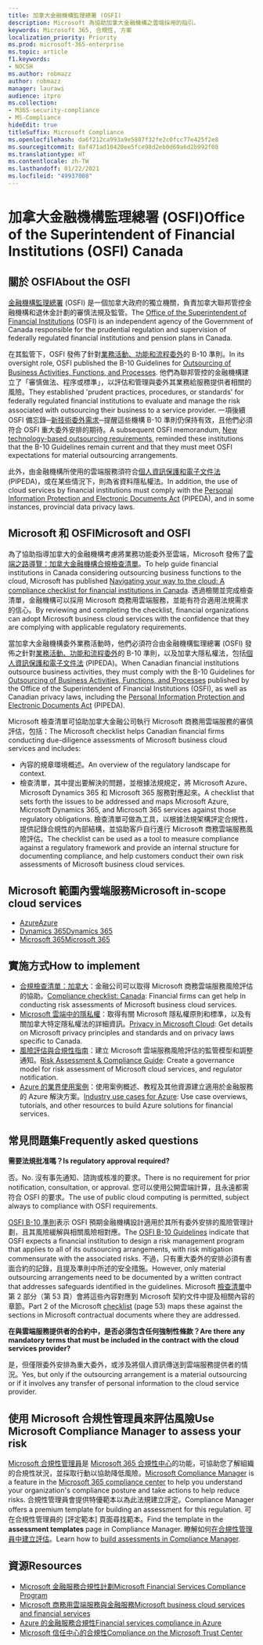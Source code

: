 ```yaml
---
title: 加拿大金融機構監理總署 (OSFI)
description: Microsoft 為協助加拿大金融機構之雲端採用的指引。
keywords: Microsoft 365, 合規性, 方案
localization_priority: Priority
ms.prod: microsoft-365-enterprise
ms.topic: article
f1.keywords:
- NOCSH
ms.author: robmazz
author: robmazz
manager: laurawi
audience: itpro
ms.collection:
- M365-security-compliance
- MS-Compliance
hideEdit: true
titleSuffix: Microsoft Compliance
ms.openlocfilehash: da6f212ca993a9e5887f32fe2c0fcc77e425f2e8
ms.sourcegitcommit: 8af471ad10420ee5fce98d2eb0d69a6d2b992f08
ms.translationtype: HT
ms.contentlocale: zh-TW
ms.lasthandoff: 01/22/2021
ms.locfileid: "49937008"
---
```

# <a name="office-of-the-superintendent-of-financial-institutions-osfi-canada"></a><span data-ttu-id="b6160-104">加拿大金融機構監理總署 (OSFI)</span><span class="sxs-lookup"><span data-stu-id="b6160-104">Office of the Superintendent of Financial Institutions (OSFI) Canada</span></span>

## <a name="about-the-osfi"></a><span data-ttu-id="b6160-105">關於 OSFI</span><span class="sxs-lookup"><span data-stu-id="b6160-105">About the OSFI</span></span>

<span data-ttu-id="b6160-106">[金融機構監理總署](https://www.osfi-bsif.gc.ca/Eng/Pages/default.aspx) (OSFI) 是一個加拿大政府的獨立機關，負責加拿大聯邦管控金融機構和退休金計劃的審慎法規及監管。</span><span class="sxs-lookup"><span data-stu-id="b6160-106">The [Office of the Superintendent of Financial Institutions](https://www.osfi-bsif.gc.ca/Eng/Pages/default.aspx) (OSFI) is an independent agency of the Government of Canada responsible for the prudential regulation and supervision of federally regulated financial institutions and pension plans in Canada.</span></span>

<span data-ttu-id="b6160-107">在其監管下，OSFI 發佈了針對[業務活動、功能和流程委外](https://www.osfi-bsif.gc.ca/Eng/fi-if/rg-ro/gdn-ort/gl-ld/Pages/b10.aspx)的 B-10 準則。</span><span class="sxs-lookup"><span data-stu-id="b6160-107">In its oversight role, OSFI published the B-10 Guidelines for [Outsourcing of Business Activities, Functions, and Processes](https://www.osfi-bsif.gc.ca/Eng/fi-if/rg-ro/gdn-ort/gl-ld/Pages/b10.aspx).</span></span> <span data-ttu-id="b6160-108">他們為聯邦管控的金融機構建立了「審慎做法、程序或標準」，以評估和管理與委外其業務給服務提供者相關的風險。</span><span class="sxs-lookup"><span data-stu-id="b6160-108">They established 'prudent practices, procedures, or standards' for federally regulated financial institutions to evaluate and manage the risk associated with outsourcing their business to a service provider.</span></span> <span data-ttu-id="b6160-109">一項後續 OSFI 備忘錄─[新技術委外需求](https://www.osfi-bsif.gc.ca/Eng/fi-if/rg-ro/gdn-ort/gl-ld/Pages/cldcmp.aspx)─提醒這些機構 B-10 準則仍保持有效，且他們必須符合 OSFI 重大委外安排的期待。</span><span class="sxs-lookup"><span data-stu-id="b6160-109">A subsequent OSFI memorandum, [New technology-based outsourcing requirements](https://www.osfi-bsif.gc.ca/Eng/fi-if/rg-ro/gdn-ort/gl-ld/Pages/cldcmp.aspx), reminded these institutions that the B-10 Guidelines remain current and that they must meet OSFI expectations for material outsourcing arrangements.</span></span>

<span data-ttu-id="b6160-110">此外，由金融機構所使用的雲端服務須符合[個人資訊保護和電子文件法](https://www.priv.gc.ca/en/privacy-topics/privacy-laws-in-canada/the-personal-information-protection-and-electronic-documents-act-pipeda/) (PIPEDA)，或在某些情況下，則為省資料隱私權法。</span><span class="sxs-lookup"><span data-stu-id="b6160-110">In addition, the use of cloud services by financial institutions must comply with the [Personal Information Protection and Electronic Documents Act](https://www.priv.gc.ca/en/privacy-topics/privacy-laws-in-canada/the-personal-information-protection-and-electronic-documents-act-pipeda/) (PIPEDA), and in some instances, provincial data privacy laws.</span></span>

## <a name="microsoft-and-osfi"></a><span data-ttu-id="b6160-111">Microsoft 和 OSFI</span><span class="sxs-lookup"><span data-stu-id="b6160-111">Microsoft and OSFI</span></span>

<span data-ttu-id="b6160-112">為了協助指導加拿大的金融機構考慮將業務功能委外至雲端，Microsoft 發佈了[雲端之路導覽：加拿大金融機構合規檢查清單](https://aka.ms/Azure-Canada-Compliance)。</span><span class="sxs-lookup"><span data-stu-id="b6160-112">To help guide financial institutions in Canada considering outsourcing business functions to the cloud, Microsoft has published [Navigating your way to the cloud: A compliance checklist for financial institutions in Canada](https://aka.ms/Azure-Canada-Compliance).</span></span> <span data-ttu-id="b6160-113">透過檢閱並完成檢查清單，金融機構可以採用 Microsoft 商務用雲端服務，並能有符合適用法規需求的信心。</span><span class="sxs-lookup"><span data-stu-id="b6160-113">By reviewing and completing the checklist, financial organizations can adopt Microsoft business cloud services with the confidence that they are complying with applicable regulatory requirements.</span></span>

<span data-ttu-id="b6160-114">當加拿大金融機構委外業務活動時，他們必須符合由金融機構監理總署 (OSFI) 發佈之針對[業務活動、功能和流程委外](https://www.osfi-bsif.gc.ca/Eng/fi-if/rg-ro/gdn-ort/gl-ld/Pages/b10.aspx)的 B-10 準則，以及加拿大隱私權法，包括[個人資訊保護和電子文件法](https://www.priv.gc.ca/en/privacy-topics/privacy-laws-in-canada/the-personal-information-protection-and-electronic-documents-act-pipeda/) (PIPEDA)。</span><span class="sxs-lookup"><span data-stu-id="b6160-114">When Canadian financial institutions outsource business activities, they must comply with the B-10 Guidelines for [Outsourcing of Business Activities, Functions, and Processes](https://www.osfi-bsif.gc.ca/Eng/fi-if/rg-ro/gdn-ort/gl-ld/Pages/b10.aspx) published by the Office of the Superintendent of Financial Institutions (OSFI), as well as Canadian privacy laws, including the [Personal Information Protection and Electronic Documents Act](https://www.priv.gc.ca/en/privacy-topics/privacy-laws-in-canada/the-personal-information-protection-and-electronic-documents-act-pipeda/) (PIPEDA).</span></span>

<span data-ttu-id="b6160-115">Microsoft 檢查清單可協助加拿大金融公司執行 Microsoft 商務用雲端服務的審慎評估，包括：</span><span class="sxs-lookup"><span data-stu-id="b6160-115">The Microsoft checklist helps Canadian financial firms conducting due-diligence assessments of Microsoft business cloud services and includes:</span></span>

- <span data-ttu-id="b6160-116">內容的規章環境概述。</span><span class="sxs-lookup"><span data-stu-id="b6160-116">An overview of the regulatory landscape for context.</span></span>
- <span data-ttu-id="b6160-117">檢查清單，其中提出要解決的問題，並根據法規規定，將 Microsoft Azure、Microsoft Dynamics 365 和 Microsoft 365 服務對應起來。</span><span class="sxs-lookup"><span data-stu-id="b6160-117">A checklist that sets forth the issues to be addressed and maps Microsoft Azure, Microsoft Dynamics 365, and Microsoft 365 services against those regulatory obligations.</span></span> <span data-ttu-id="b6160-118">檢查清單可做為工具，以根據法規架構評定合規性，提供記錄合規性的內部結構，並協助客戶自行進行 Microsoft 商務雲端服務風險評估。</span><span class="sxs-lookup"><span data-stu-id="b6160-118">The checklist can be used as a tool to measure compliance against a regulatory framework and provide an internal structure for documenting compliance, and help customers conduct their own risk assessments of Microsoft business cloud services.</span></span>

## <a name="microsoft-in-scope-cloud-services"></a><span data-ttu-id="b6160-119">Microsoft 範圍內雲端服務</span><span class="sxs-lookup"><span data-stu-id="b6160-119">Microsoft in-scope cloud services</span></span>

- [<span data-ttu-id="b6160-120">Azure</span><span class="sxs-lookup"><span data-stu-id="b6160-120">Azure</span></span>](https://aka.ms/AzureCompliance)
- [<span data-ttu-id="b6160-121">Dynamics 365</span><span class="sxs-lookup"><span data-stu-id="b6160-121">Dynamics 365</span></span>](https://aka.ms/d365-compliance-list)
- [<span data-ttu-id="b6160-122">Microsoft 365</span><span class="sxs-lookup"><span data-stu-id="b6160-122">Microsoft 365</span></span>](https://aka.ms/o365-compliance-framework)

## <a name="how-to-implement"></a><span data-ttu-id="b6160-123">實施方式</span><span class="sxs-lookup"><span data-stu-id="b6160-123">How to implement</span></span>

- <span data-ttu-id="b6160-124">[合規檢查清單：加拿大](https://aka.ms/Azure-Canada-Compliance)：金融公司可以取得 Microsoft 商務雲端服務風險評估的協助。</span><span class="sxs-lookup"><span data-stu-id="b6160-124">[Compliance checklist: Canada](https://aka.ms/Azure-Canada-Compliance): Financial firms can get help in conducting risk assessments of Microsoft business cloud services.</span></span>
- <span data-ttu-id="b6160-125">[Microsoft 雲端中的隱私權](https://aka.ms/MCSPrivacy)：取得有關 Microsoft 隱私權原則和標準，以及有關加拿大特定隱私權法的詳細資訊。</span><span class="sxs-lookup"><span data-stu-id="b6160-125">[Privacy in Microsoft Cloud](https://aka.ms/MCSPrivacy): Get details on Microsoft privacy principles and standards and on privacy laws specific to Canada.</span></span>
- <span data-ttu-id="b6160-126">[風險評估與合規性指南](https://aka.ms/RiskGovernanceGuide)：建立 Microsoft 雲端服務風險評估的監管模型和調整通知。</span><span class="sxs-lookup"><span data-stu-id="b6160-126">[Risk Assessment & Compliance Guide](https://aka.ms/RiskGovernanceGuide): Create a governance model for risk assessment of Microsoft cloud services, and regulator notification.</span></span>
- <span data-ttu-id="b6160-127">[Azure 的業界使用案例](https://docs.microsoft.com/azure/industry/financial/)：使用案例概述、教程及其他資源建立適用於金融服務的 Azure 解決方案。</span><span class="sxs-lookup"><span data-stu-id="b6160-127">[Industry use cases for Azure](https://docs.microsoft.com/azure/industry/financial/): Use case overviews, tutorials, and other resources to build Azure solutions for financial services.</span></span>

## <a name="frequently-asked-questions"></a><span data-ttu-id="b6160-128">常見問題集</span><span class="sxs-lookup"><span data-stu-id="b6160-128">Frequently asked questions</span></span>

<span data-ttu-id="b6160-129">**需要法規批准嗎？**</span><span class="sxs-lookup"><span data-stu-id="b6160-129">**Is regulatory approval required?**</span></span>

<span data-ttu-id="b6160-130">否。</span><span class="sxs-lookup"><span data-stu-id="b6160-130">No.</span></span> <span data-ttu-id="b6160-131">沒有事先通知、諮詢或核准的要求。</span><span class="sxs-lookup"><span data-stu-id="b6160-131">There is no requirement for prior notification, consultation, or approval.</span></span> <span data-ttu-id="b6160-132">您可以使用公開雲端計算，且永遠都需符合 OSFI 的要求。</span><span class="sxs-lookup"><span data-stu-id="b6160-132">The use of public cloud computing is permitted, subject always to compliance with OSFI requirements.</span></span>

<span data-ttu-id="b6160-133">[OSFI B-10 準則](https://www.osfi-bsif.gc.ca/Eng/fi-if/rg-ro/gdn-ort/gl-ld/Pages/b10.aspx)表示 OSFI 預期金融機構設計適用於其所有委外安排的風險管理計劃，且其風險緩解與相關風險相對應。</span><span class="sxs-lookup"><span data-stu-id="b6160-133">The [OSFI B-10 Guidelines](https://www.osfi-bsif.gc.ca/Eng/fi-if/rg-ro/gdn-ort/gl-ld/Pages/b10.aspx) indicate that OSFI expects a financial institution to design a risk management program that applies to all of its outsourcing arrangements, with risk mitigation commensurate with the associated risks.</span></span> <span data-ttu-id="b6160-134">不過，只有重大委外的安排必須有書面合約的記錄，且提及準則中所述的安全措施。</span><span class="sxs-lookup"><span data-stu-id="b6160-134">However, only material outsourcing arrangements need to be documented by a written contract that addresses safeguards identified in the guidelines.</span></span> <span data-ttu-id="b6160-135">Microsoft [檢查清單](https://aka.ms/Azure-Canada-Compliance)中第 2 部分（第 53 頁）會將這些內容對應到 Microsoft 契約文件中提及相關內容的章節。</span><span class="sxs-lookup"><span data-stu-id="b6160-135">Part 2 of the Microsoft [checklist](https://aka.ms/Azure-Canada-Compliance) (page 53) maps these against the sections in Microsoft contractual documents where they are addressed.</span></span>

<span data-ttu-id="b6160-136">**在與雲端服務提供者的合約中，是否必須包含任何強制性條款？**</span><span class="sxs-lookup"><span data-stu-id="b6160-136">**Are there any mandatory terms that must be included in the contract with the cloud services provider?**</span></span>

<span data-ttu-id="b6160-137">是，但僅限委外安排為重大委外，或涉及將個人資訊傳送到雲端服務提供者的情況。</span><span class="sxs-lookup"><span data-stu-id="b6160-137">Yes, but only if the outsourcing arrangement is a material outsourcing or if it involves any transfer of personal information to the cloud service provider.</span></span>

## <a name="use-microsoft-compliance-manager-to-assess-your-risk"></a><span data-ttu-id="b6160-138">使用 Microsoft 合規性管理員來評估風險</span><span class="sxs-lookup"><span data-stu-id="b6160-138">Use Microsoft Compliance Manager to assess your risk</span></span>

<span data-ttu-id="b6160-139">[Microsoft 合規性管理員](https://docs.microsoft.com/microsoft-365/compliance/compliance-manager)是 [Microsoft 365 合規性中心](https://docs.microsoft.com/microsoft-365/compliance/microsoft-365-compliance-center)的功能，可協助您了解組織的合規性狀況，並採取行動以協助降低風險。</span><span class="sxs-lookup"><span data-stu-id="b6160-139">[Microsoft Compliance Manager](https://docs.microsoft.com/microsoft-365/compliance/compliance-manager) is a feature in the [Microsoft 365 compliance center](https://docs.microsoft.com/microsoft-365/compliance/microsoft-365-compliance-center) to help you understand your organization's compliance posture and take actions to help reduce risks.</span></span> <span data-ttu-id="b6160-140">合規性管理員會提供特優範本以為此法規建立評定。</span><span class="sxs-lookup"><span data-stu-id="b6160-140">Compliance Manager offers a premium template for building an assessment for this regulation.</span></span> <span data-ttu-id="b6160-141">可在合規性管理員的 [評定範本] 頁面尋找範本。</span><span class="sxs-lookup"><span data-stu-id="b6160-141">Find the template in the **assessment templates** page in Compliance Manager.</span></span> <span data-ttu-id="b6160-142">瞭解如何[在合規性管理員中建立評估](https://docs.microsoft.com/microsoft-365/compliance/compliance-manager-assessments)。</span><span class="sxs-lookup"><span data-stu-id="b6160-142">Learn how to [build assessments in Compliance Manager](https://docs.microsoft.com/microsoft-365/compliance/compliance-manager-assessments).</span></span>

## <a name="resources"></a><span data-ttu-id="b6160-143">資源</span><span class="sxs-lookup"><span data-stu-id="b6160-143">Resources</span></span>

- [<span data-ttu-id="b6160-144">Microsoft 金融服務合規性計劃</span><span class="sxs-lookup"><span data-stu-id="b6160-144">Microsoft Financial Services Compliance Program</span></span>](https://aka.ms/FSCP-Print)
- [<span data-ttu-id="b6160-145">Microsoft 商務用雲端服務與金融服務</span><span class="sxs-lookup"><span data-stu-id="b6160-145">Microsoft business cloud services and financial services</span></span>](https://www.microsoft.com/trustcenter/cloudservices/financialservices)
- [<span data-ttu-id="b6160-146">Azure 的金融服務合規性</span><span class="sxs-lookup"><span data-stu-id="b6160-146">Financial services compliance in Azure</span></span>](https://azure.microsoft.com/resources/videos/azurecon-2015-financial-services-compliance-in-azure/)
- [<span data-ttu-id="b6160-147">Microsoft 信任中心的合規性</span><span class="sxs-lookup"><span data-stu-id="b6160-147">Compliance on the Microsoft Trust Center</span></span>](https://www.microsoft.com/trust-center/compliance/compliance-overview)
